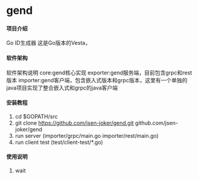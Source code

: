 # gend

#### 项目介绍
Go ID生成器
这是Go版本的Vesta，

#### 软件架构
软件架构说明
core:gend核心实现
exporter:gend服务端，目前包含grpc和rest版本
importer:gend客户端，包含嵌入式版本和grpc版本，这里有一个单独的java项目实现了整合嵌入式和grpc的java客户端

#### 安装教程
1. cd $GOPATH/src
2. git clone https://github.com/jsen-joker/gend.git github.com/jsen-joker/gend
3. run server (importer/grpc/main.go importer/rest/main.go)
4. run client test (test/client-test/*.go)

#### 使用说明

1. wait
